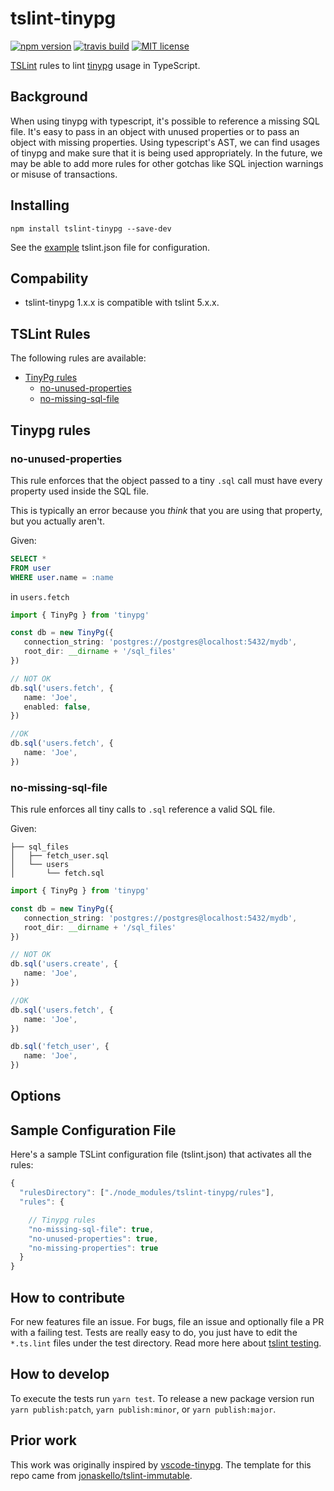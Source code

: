 # tslint-tinypg

[![npm version][version-image]][version-url]
[![travis build][travis-image]][travis-url]
[![MIT license][license-image]][license-url]

[TSLint](https://palantir.github.io/tslint/) rules to lint [tinypg](https://github.com/joeandaverde/tinypg) usage in TypeScript.

## Background

When using tinypg with typescript, it's possible to reference a missing SQL file. It's easy to pass in an object with unused properties or to pass an object with missing properties. Using typescript's AST, we can find usages of tinypg and make sure that it is being used appropriately. In the future, we may be able to add more rules for other gotchas like SQL injection warnings or misuse of transactions.

## Installing

`npm install tslint-tinypg --save-dev`

See the [example](#sample-configuration-file) tslint.json file for configuration.

## Compability

* tslint-tinypg 1.x.x is compatible with tslint 5.x.x.

## TSLint Rules

The following rules are available:

* [TinyPg rules](#tinypg-rules)
  * [no-unused-properties](#no-unused-properties)
  * [no-missing-sql-file](#no-missing-sql-file)

## Tinypg rules

### no-unused-properties

This rule enforces that the object passed to a tiny `.sql` call must have every property used inside the SQL file.

This is typically an error because you _think_ that you are using that property, but you actually aren't.

Given:

```sql
SELECT *
FROM user
WHERE user.name = :name
```
in `users.fetch`

```typescript
import { TinyPg } from 'tinypg'

const db = new TinyPg({
   connection_string: 'postgres://postgres@localhost:5432/mydb',
   root_dir: __dirname + '/sql_files'
})

// NOT OK
db.sql('users.fetch', {
   name: 'Joe',
   enabled: false,
})

//OK
db.sql('users.fetch', {
   name: 'Joe',
})
```


### no-missing-sql-file

This rule enforces all tiny calls to `.sql` reference a valid SQL file.

Given:

```
├── sql_files
│   ├── fetch_user.sql
│   └── users
│       └── fetch.sql
```

```typescript
import { TinyPg } from 'tinypg'

const db = new TinyPg({
   connection_string: 'postgres://postgres@localhost:5432/mydb',
   root_dir: __dirname + '/sql_files'
})

// NOT OK
db.sql('users.create', {
   name: 'Joe',
})

//OK
db.sql('users.fetch', {
   name: 'Joe',
})

db.sql('fetch_user', {
   name: 'Joe',
})
```

## Options


## Sample Configuration File

Here's a sample TSLint configuration file (tslint.json) that activates all the rules:

```javascript
{
  "rulesDirectory": ["./node_modules/tslint-tinypg/rules"],
  "rules": {

    // Tinypg rules
    "no-missing-sql-file": true,
    "no-unused-properties": true,
    "no-missing-properties": true
  }
}
```

## How to contribute

For new features file an issue. For bugs, file an issue and optionally file a PR with a failing test. Tests are really easy to do, you just have to edit the `*.ts.lint` files under the test directory. Read more here about [tslint testing](https://palantir.github.io/tslint/develop/testing-rules/). 

## How to develop

To execute the tests run `yarn test`.
To release a new package version run `yarn publish:patch`, `yarn publish:minor`, or `yarn publish:major`.

## Prior work

This work was originally inspired by [vscode-tinypg](https://github.com/joeandaverde/vscode-tinypg). The template for this repo came from [jonaskello/tslint-immutable](https://github.com/jonaskello/tslint-immutable).

[version-image]: https://img.shields.io/npm/v/tslint-tinypg.svg?style=flat
[version-url]: https://www.npmjs.com/package/tslint-tinypg
[travis-image]: https://travis-ci.org/smerchek/tslint-tinypg.svg?branch=master&style=flat
[travis-url]: https://travis-ci.org/smerchek/tslint-tinypg
[license-image]: https://img.shields.io/github/license/smerchek/tslint-tinypg.svg?style=flat
[license-url]: https://opensource.org/licenses/MIT
